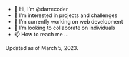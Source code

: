 - 👋 Hi, I’m @darrecoder
- 👀 I’m interested in projects and challenges
- 🌱 I’m currently working on web development
- 💞️ I’m looking to collaborate on individuals
- 📫 How to reach me ...

Updated as of March 5, 2023.

<!---
darrecoder/darrecoder is a ✨ special ✨ repository because its `README.md` (this file) appears on your GitHub profile.
You can click the Preview link to take a look at your changes.
--->
